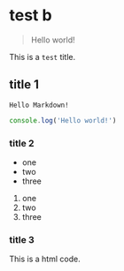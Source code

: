 # test b

> Hello world!

This is a `test` title.

## title 1

```
Hello Markdown!
```

```js
console.log('Hello world!')
```

### title 2

- one
- two
- three

1. one
1. two
1. three


### title 3

<div>This is a html code.</div>
